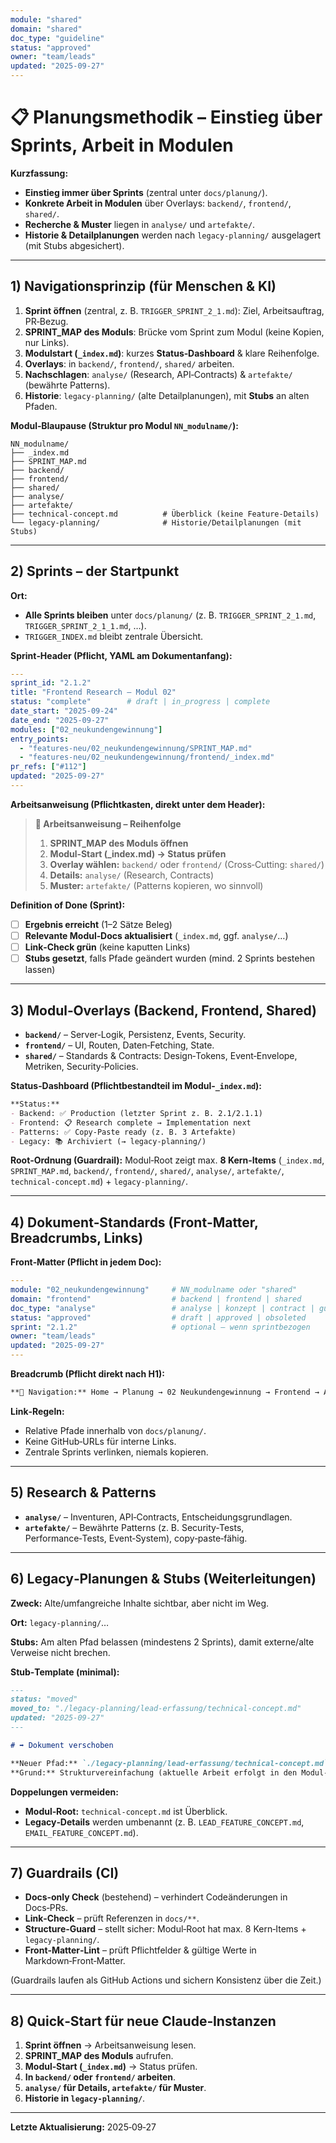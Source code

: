 ```yaml
---
module: "shared"
domain: "shared"
doc_type: "guideline"
status: "approved"
owner: "team/leads"
updated: "2025-09-27"
---
```


# 📋 Planungsmethodik – Einstieg über Sprints, Arbeit in Modulen

**Kurzfassung:**
- **Einstieg immer über Sprints** (zentral unter `docs/planung/`).
- **Konkrete Arbeit in Modulen** über Overlays: `backend/`, `frontend/`, `shared/`.
- **Recherche & Muster** liegen in `analyse/` und `artefakte/`.
- **Historie & Detailplanungen** werden nach `legacy-planning/` ausgelagert (mit Stubs abgesichert).

---

## 1) Navigationsprinzip (für Menschen & KI)

1. **Sprint öffnen** (zentral, z. B. `TRIGGER_SPRINT_2_1.md`): Ziel, Arbeitsauftrag, PR‑Bezug.
2. **SPRINT_MAP des Moduls**: Brücke vom Sprint zum Modul (keine Kopien, nur Links).
3. **Modulstart (`_index.md`)**: kurzes **Status‑Dashboard** & klare Reihenfolge.
4. **Overlays**: in `backend/`, `frontend/`, `shared/` arbeiten.
5. **Nachschlagen**: `analyse/` (Research, API‑Contracts) & `artefakte/` (bewährte Patterns).
6. **Historie**: `legacy-planning/` (alte Detailplanungen), mit **Stubs** an alten Pfaden.

**Modul‑Blaupause (Struktur pro Modul `NN_modulname/`):**

```
NN_modulname/
├── _index.md
├── SPRINT_MAP.md
├── backend/
├── frontend/
├── shared/
├── analyse/
├── artefakte/
├── technical-concept.md          # Überblick (keine Feature-Details)
└── legacy-planning/              # Historie/Detailplanungen (mit Stubs)
```

---

## 2) Sprints – der Startpunkt

**Ort:**
- **Alle Sprints bleiben** unter `docs/planung/` (z. B. `TRIGGER_SPRINT_2_1.md`, `TRIGGER_SPRINT_2_1_1.md`, …).
- `TRIGGER_INDEX.md` bleibt zentrale Übersicht.

**Sprint‑Header (Pflicht, YAML am Dokumentanfang):**
```yaml
---
sprint_id: "2.1.2"
title: "Frontend Research – Modul 02"
status: "complete"        # draft | in_progress | complete
date_start: "2025-09-24"
date_end: "2025-09-27"
modules: ["02_neukundengewinnung"]
entry_points:
  - "features-neu/02_neukundengewinnung/SPRINT_MAP.md"
  - "features-neu/02_neukundengewinnung/frontend/_index.md"
pr_refs: ["#112"]
updated: "2025-09-27"
---
```

**Arbeitsanweisung (Pflichtkasten, direkt unter dem Header):**

> **🎯 Arbeitsanweisung – Reihenfolge**
> 1. **SPRINT_MAP des Moduls öffnen**
> 2. **Modul‑Start (_index.md) → Status prüfen**
> 3. **Overlay wählen:** `backend/` oder `frontend/` (Cross‑Cutting: `shared/`)
> 4. **Details:** `analyse/` (Research, Contracts)
> 5. **Muster:** `artefakte/` (Patterns kopieren, wo sinnvoll)

**Definition of Done (Sprint):**
- [ ] **Ergebnis erreicht** (1–2 Sätze Beleg)
- [ ] **Relevante Modul‑Docs aktualisiert** (`_index.md`, ggf. `analyse/`…)
- [ ] **Link‑Check grün** (keine kaputten Links)
- [ ] **Stubs gesetzt**, falls Pfade geändert wurden (mind. 2 Sprints bestehen lassen)

---

## 3) Modul‑Overlays (Backend, Frontend, Shared)

- **`backend/`** – Server‑Logik, Persistenz, Events, Security.
- **`frontend/`** – UI, Routen, Daten‑Fetching, State.
- **`shared/`** – Standards & Contracts: Design‑Tokens, Event‑Envelope, Metriken, Security‑Policies.

**Status‑Dashboard (Pflichtbestandteil im Modul‑`_index.md`):**

```markdown
**Status:**
- Backend: ✅ Production (letzter Sprint z. B. 2.1/2.1.1)
- Frontend: 📋 Research complete → Implementation next
- Patterns: ✅ Copy‑Paste ready (z. B. 3 Artefakte)
- Legacy: 📚 Archiviert (→ legacy-planning/)
```

**Root‑Ordnung (Guardrail):**
Modul‑Root zeigt max. **8 Kern‑Items** (`_index.md`, `SPRINT_MAP.md`, `backend/`, `frontend/`, `shared/`, `analyse/`, `artefakte/`, `technical-concept.md`) + `legacy-planning/`.

---

## 4) Dokument‑Standards (Front‑Matter, Breadcrumbs, Links)

**Front‑Matter (Pflicht in jedem Doc):**

```yaml
---
module: "02_neukundengewinnung"     # NN_modulname oder "shared"
domain: "frontend"                  # backend | frontend | shared
doc_type: "analyse"                 # analyse | konzept | contract | guideline | deltalog | adr
status: "approved"                  # draft | approved | obsoleted
sprint: "2.1.2"                     # optional – wenn sprintbezogen
owner: "team/leads"
updated: "2025-09-27"
---
```

**Breadcrumb (Pflicht direkt nach H1):**

```markdown
**📍 Navigation:** Home → Planung → 02 Neukundengewinnung → Frontend → Analyse → API_CONTRACT
```

**Link‑Regeln:**
- Relative Pfade innerhalb von `docs/planung/`.
- Keine GitHub‑URLs für interne Links.
- Zentrale Sprints verlinken, niemals kopieren.

---

## 5) Research & Patterns

- **`analyse/`** – Inventuren, API‑Contracts, Entscheidungsgrundlagen.
- **`artefakte/`** – Bewährte Patterns (z. B. Security‑Tests, Performance‑Tests, Event‑System), copy‑paste‑fähig.

---

## 6) Legacy‑Planungen & Stubs (Weiterleitungen)

**Zweck:** Alte/umfangreiche Inhalte sichtbar, aber nicht im Weg.

**Ort:** `legacy-planning/`…

**Stubs:** Am alten Pfad belassen (mindestens 2 Sprints), damit externe/alte Verweise nicht brechen.

**Stub‑Template (minimal):**

```markdown
---
status: "moved"
moved_to: "./legacy-planning/lead-erfassung/technical-concept.md"
updated: "2025-09-27"
---

# ➡️ Dokument verschoben

**Neuer Pfad:** `./legacy-planning/lead-erfassung/technical-concept.md`
**Grund:** Strukturvereinfachung (aktuelle Arbeit erfolgt in den Modul‑Overlays)
```

**Doppelungen vermeiden:**
- **Modul‑Root:** `technical-concept.md` ist Überblick.
- **Legacy‑Details** werden umbenannt (z. B. `LEAD_FEATURE_CONCEPT.md`, `EMAIL_FEATURE_CONCEPT.md`).

---

## 7) Guardrails (CI)

- **Docs‑only Check** (bestehend) – verhindert Codeänderungen in Docs‑PRs.
- **Link‑Check** – prüft Referenzen in `docs/**`.
- **Structure‑Guard** – stellt sicher: Modul‑Root hat max. 8 Kern‑Items + `legacy-planning/`.
- **Front‑Matter‑Lint** – prüft Pflichtfelder & gültige Werte in Markdown‑Front‑Matter.

(Guardrails laufen als GitHub Actions und sichern Konsistenz über die Zeit.)

---

## 8) Quick‑Start für neue Claude‑Instanzen

1. **Sprint öffnen** → Arbeitsanweisung lesen.
2. **SPRINT_MAP des Moduls** aufrufen.
3. **Modul‑Start (`_index.md`)** → Status prüfen.
4. **In `backend/` oder `frontend/` arbeiten**.
5. **`analyse/` für Details, `artefakte/` für Muster**.
6. **Historie in `legacy-planning/`**.

---

**Letzte Aktualisierung:** 2025‑09‑27